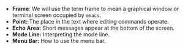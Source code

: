 - **Frame**: We will use the term frame to mean a graphical window or terminal screen occupied by `emacs`.
- **Point:** The place in the text where editing commands operate.
- **Echo Area:** Short messages appear at the bottom of the screen.
- **Mode Line:** Interpreting the mode line.
- **Menu Bar:** How to use the menu bar.
